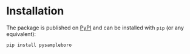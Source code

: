 # Installation

The package is published on [PyPI](https://pypi.org/project/deezer-python/) and can be installed with `pip` (or any equivalent):

```bash
pip install pysampleboro
```
